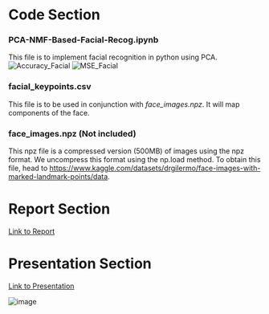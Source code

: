# Code Section
### PCA-NMF-Based-Facial-Recog.ipynb
This file is to implement facial recognition in python using PCA.
![Accuracy_Facial](https://github.com/Intensifiesx/PCA-and-NMF-Based-Facial-Recognition/assets/55933220/83cb8093-9d7e-4da5-b8bf-735e02a9f635)
![MSE_Facial](https://github.com/Intensifiesx/PCA-and-NMF-Based-Facial-Recognition/assets/55933220/3184cd8c-f89d-46c0-997e-f6f178c52ebe)


### facial_keypoints.csv
This file is to be used in conjunction with *face_images.npz*. It will map components of the face.

### face_images.npz (Not included)
This npz file is a compressed version (500MB) of images using the npz format. We uncompress this format using the np.load method. To obtain this file, head to https://www.kaggle.com/datasets/drgilermo/face-images-with-marked-landmark-points/data. 

# Report Section
[Link to Report](https://docs.google.com/document/d/1uQvjXzgLba33u6DqUYNYksLMrJhl3zoi2lC2b5XqMM4/edit)

# Presentation Section
[Link to Presentation](https://docs.google.com/presentation/d/1uylqm8I5wZ2yLx3EBmlo2TzW6UKQe8k8a-2mPKOfqLo/edit?pli=1#slide=id.p)

![image](https://github.com/Intensifiesx/PCA-and-NMF-Based-Facial-Recognition/assets/55933220/06baa65d-cbb1-45d0-8f65-6a929f22ca50)
